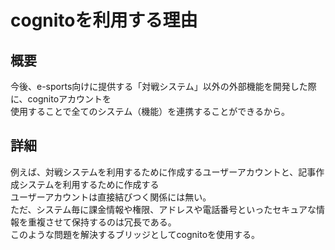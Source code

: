 # cognitoを利用する理由  
## 概要  
今後、e-sports向けに提供する「対戦システム」以外の外部機能を開発した際に、cognitoアカウントを  
使用することで全てのシステム（機能）を連携することができるから。  
  
## 詳細  
例えば、対戦システムを利用するために作成するユーザーアカウントと、記事作成システムを利用するために作成する  
ユーザーアカウントは直接結びつく関係には無い。  
ただ、システム毎に課金情報や権限、アドレスや電話番号といったセキュアな情報を重複させて保持するのは冗長である。  
このような問題を解決するブリッジとしてcognitoを使用する。  